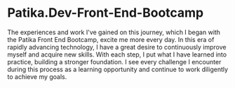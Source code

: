 # Patika.Dev-Front-End-Bootcamp
The experiences and work I've gained on this journey, which I began with the Patika Front End Bootcamp, excite me more every day. In this era of rapidly advancing technology, I have a great desire to continuously improve myself and acquire new skills. With each step, I put what I have learned into practice, building a stronger foundation. I see every challenge I encounter during this process as a learning opportunity and continue to work diligently to achieve my goals.

